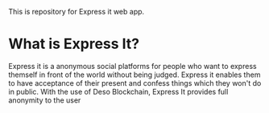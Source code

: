 This is repository for Express it web app.

# What is Express It?
Express it is a anonymous social platforms for people who want to express themself in front of the world without being judged. Express it enables them to have acceptance of their present and confess things which they won't do in public. With the use of Deso Blockchain, Express It provides full anonymity to the user